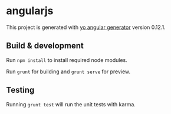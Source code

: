 # angularjs

This project is generated with [yo angular generator](https://github.com/yeoman/generator-angular)
version 0.12.1.

## Build & development

Run `npm install` to install required node modules.

Run `grunt` for building and `grunt serve` for preview.

## Testing

Running `grunt test` will run the unit tests with karma.
